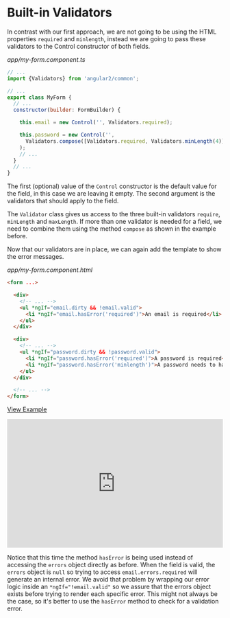 # Built-in Validators

In contrast with our first approach, we are not going to be using the HTML properties `required` and `minlength`, instead we are going to pass these validators to the Control constructor of both fields.

_app/my-form.component.ts_
```javascript
// ...
import {Validators} from 'angular2/common';

// ...
export class MyForm {
  // ...
  constructor(builder: FormBuilder) {

    this.email = new Control('', Validators.required);

    this.password = new Control('',
      Validators.compose([Validators.required, Validators.minLength(4)])
    );
    // ...
  }
  // ...
}
```

The first (optional) value of the `Control` constructor is the default value for the field, in this case we are leaving it empty. The second argument is the validators that should apply to the field.

The `Validator` class gives us access to the three built-in validators `require`, `minLength` and `maxLength`. If more than one validator is needed for a field, we need to combine them using the method `compose` as shown in the example before.

Now that our validators are in place, we can again add the template to show the error messages.

_app/my-form.component.html_
```html
<form ...>

  <div>
    <!-- ... -->
    <ul *ngIf="email.dirty && !email.valid">
      <li *ngIf="email.hasError('required')">An email is required</li>
    </ul>
  </div>

  <div>
    <!-- ... -->
    <ul *ngIf="password.dirty && !password.valid">
      <li *ngIf="password.hasError('required')">A password is required</li>
      <li *ngIf="password.hasError('minlength')">A password needs to have at least 4 characters</li>
    </ul>
  </div>

  <!-- ... -->
</form>
```

[View Example](https://plnkr.co/edit/TRjR4wGc3lopwoUdo5Hf?p=preview)

<iframe style="width: 100%; height: 300px" src="https://embed.plnkr.co/TRjR4wGc3lopwoUdo5Hf" frameborder="0" allowfullscren="allowfullscren"></iframe>

Notice that this time the method `hasError` is being used instead of accessing the `errors` object directly as before. When the field is valid, the `errors` object is `null` so trying to access `email.errors.required` will generate an internal error. We avoid that problem by wrapping our error logic inside an `*ngIf="!email.valid"` so we assure that the errors object exists before trying to render each specific error. This might not always be the case, so it's better to use the `hasError` method to check for a validation error.
